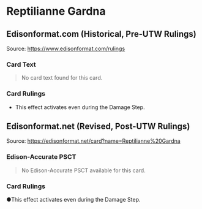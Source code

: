 # Reptilianne Gardna

## Edisonformat.com (Historical, Pre-UTW Rulings)

Source: https://www.edisonformat.com/rulings

### Card Text

> No card text found for this card.

### Card Rulings

*   This effect activates even during the Damage Step.

## Edisonformat.net (Revised, Post-UTW Rulings)

Source: https://edisonformat.net/card?name=Reptilianne%20Gardna

### Edison-Accurate PSCT

> No Edison-Accurate PSCT available for this card.

### Card Rulings

●This effect activates even during the Damage Step.
            